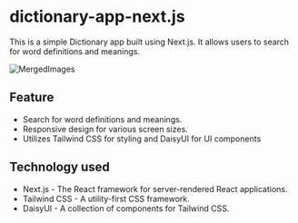 # dictionary-app-next.js
This is a simple Dictionary app built using Next.js. It allows users to search for word definitions and meanings.

![MergedImages](https://github.com/cRED-f/dictionary-app-next.js/assets/127311493/5c782f20-10e6-443e-930d-d8613aaa11ac)


## Feature 
- Search for word definitions and meanings.
- Responsive design for various screen sizes.
- Utilizes Tailwind CSS for styling and DaisyUI for UI components

## Technology used
- Next.js - The React framework for server-rendered React applications.
- Tailwind CSS - A utility-first CSS framework.
- DaisyUI - A collection of components for Tailwind CSS.

